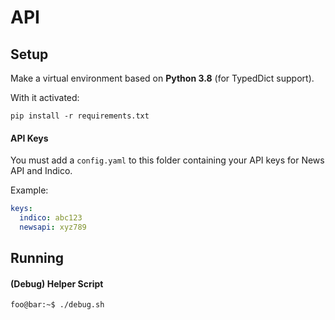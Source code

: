 # API

## Setup

Make a virtual environment based on **Python 3.8** (for TypedDict support).

With it activated:

    pip install -r requirements.txt

#### API Keys

You must add a `config.yaml` to this folder containing your API keys for News API and Indico.

Example:

```yaml
keys:
  indico: abc123
  newsapi: xyz789
```

## Running

#### (Debug) Helper Script

```console
foo@bar:~$ ./debug.sh
```